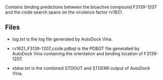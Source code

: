 Contains binding predictions between the bioactive compound F3139-1207 and the cside search space on the virulence factor rv1821.

## Files

- log.txt is the log file generated by AutoDock Vina.

- rv1821_F3139-1207_cside.pdbqt is the PDBQT file generated by AutoDock Vina containing the orientation and binding location of F3139-1207.

- stdoe.txt is the combined STDOUT and STDERR output of AutoDock Vina.

